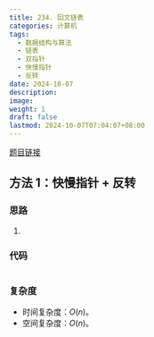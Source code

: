 ```yaml
---
title: 234. 回文链表
categories: 计算机
tags:
  - 数据结构与算法
  - 链表
  - 双指针
  - 快慢指针
  - 反转
date: 2024-10-07
description: 
image: 
weight: 1
draft: false
lastmod: 2024-10-07T07:04:07+08:00
---
```

[题目链接](https://leetcode.cn/problems/palindrome-linked-list/description/?envType=study-plan-v2&envId=top-100-liked)

## 方法 1：快慢指针 + 反转

### 思路

1. 

### 代码

```python

```

### 复杂度
- 时间复杂度：$O(n)$。
- 空间复杂度：$O(n)$。


